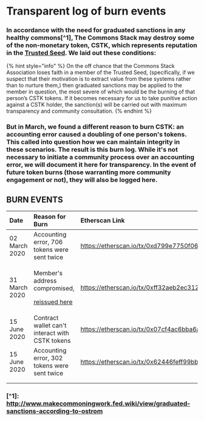 # Transparent log of burn events

### In accordance with the need for graduated sanctions in any healthy commons\[^1\], The Commons Stack may destroy some of the non-monetary token, CSTK, which represents reputation in the [Trusted Seed](https://medium.com/commonsstack/the-trusted-seed-of-the-commons-stack-13d7e37f2de). We laid out these conditions:

{% hint style="info" %}
On the off chance that the Commons Stack Association loses faith in a member of the Trusted Seed, \(specifically, if we suspect that their motivation is to extract value from these systems rather than to nurture them,\) then graduated sanctions may be applied to the member in question, the most severe of which would be the burning of that person’s CSTK tokens. If it becomes necessary for us to take punitive action against a CSTK holder, the sanction\(s\) will be carried out with maximum transparency and community consultation.
{% endhint %}

### But in March, we found a different reason to burn CSTK: an accounting error caused a doubling of one person's tokens. This called into question how we can maintain integrity in these scenarios. The result is this burn log. While it's not necessary to initiate a community process over an accounting error, we will document it here for transparency. In the event of future token burns \(those warranting more community engagement or not\), they will also be logged here.

## BURN EVENTS

<table>
  <thead>
    <tr>
      <th style="text-align:left">Date</th>
      <th style="text-align:left">Reason for Burn</th>
      <th style="text-align:left">Etherscan Link</th>
    </tr>
  </thead>
  <tbody>
    <tr>
      <td style="text-align:left">02 March 2020</td>
      <td style="text-align:left">Accounting error, 706 tokens were sent twice</td>
      <td style="text-align:left"><a href="https://etherscan.io/tx/0xd799e7750f067942e2227e0ac17df00eedf9cbbf9cae7fbc96157a5649122e83">https://etherscan.io/tx/0xd799e7750f067942e2227e0ac17df00eedf9cbbf9cae7fbc96157a5649122e83</a>
      </td>
    </tr>
    <tr>
      <td style="text-align:left">31 March 2020</td>
      <td style="text-align:left">
        <p>Member&apos;s address compromised,</p>
        <p><a href="https://etherscan.io/tx/0x92d8ec2d3c1110c7b9f075489e6b9d0d67bd9d42c39f670207643e9a128359ff">reissued here</a>
        </p>
      </td>
      <td style="text-align:left"><a href="https://etherscan.io/tx/0xff32aeb2ec312ce17e1b4b8029b30ef7fb8c428f519b7be26cc3660ef44eb3ec">https://etherscan.io/tx/0xff32aeb2ec312ce17e1b4b8029b30ef7fb8c428f519b7be26cc3660ef44eb3ec</a>
      </td>
    </tr>
    <tr>
      <td style="text-align:left">15 June 2020</td>
      <td style="text-align:left">Contract wallet can&apos;t interact with CSTK tokens</td>
      <td style="text-align:left"><a href="https://etherscan.io/tx/0x07cf4ac6bba6a3b119d20bb396de06e5c64ccc6f19ae6a403ab964e2778df105">https://etherscan.io/tx/0x07cf4ac6bba6a3b119d20bb396de06e5c64ccc6f19ae6a403ab964e2778df105</a>
      </td>
    </tr>
    <tr>
      <td style="text-align:left">15 June 2020</td>
      <td style="text-align:left">Accounting error, 302 tokens were sent twice</td>
      <td style="text-align:left"><a href="https://etherscan.io/tx/0x62446feff99bbf28a5d75a4890166fdbe749876e81cfe9907082c0d87f1bfc5c">https://etherscan.io/tx/0x62446feff99bbf28a5d75a4890166fdbe749876e81cfe9907082c0d87f1bfc5c</a>
      </td>
    </tr>
    <tr>
      <td style="text-align:left"></td>
      <td style="text-align:left"></td>
      <td style="text-align:left"></td>
    </tr>
    <tr>
      <td style="text-align:left"></td>
      <td style="text-align:left"></td>
      <td style="text-align:left"></td>
    </tr>
  </tbody>
</table>

### \[^1\]: [http://www.makecommoningwork.fed.wiki/view/graduated-sanctions-according-to-ostrom ](http://www.makecommoningwork.fed.wiki/view/graduated-sanctions-according-to-ostrom%20) 

